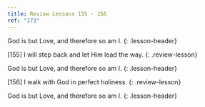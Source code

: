 ```yaml
---
title: Review Lessons 155 - 156
ref: "173"
---
```


God is but Love, and therefore so am I.
{: .lesson-header}

\[155\] I will step back and let Him lead the way.
{: .review-lesson}

God is but Love, and therefore so am I.
{: .lesson-header}

\[156\] I walk with God in perfect holiness.
{: .review-lesson}

God is but Love, and therefore so am I.
{: .lesson-header}


